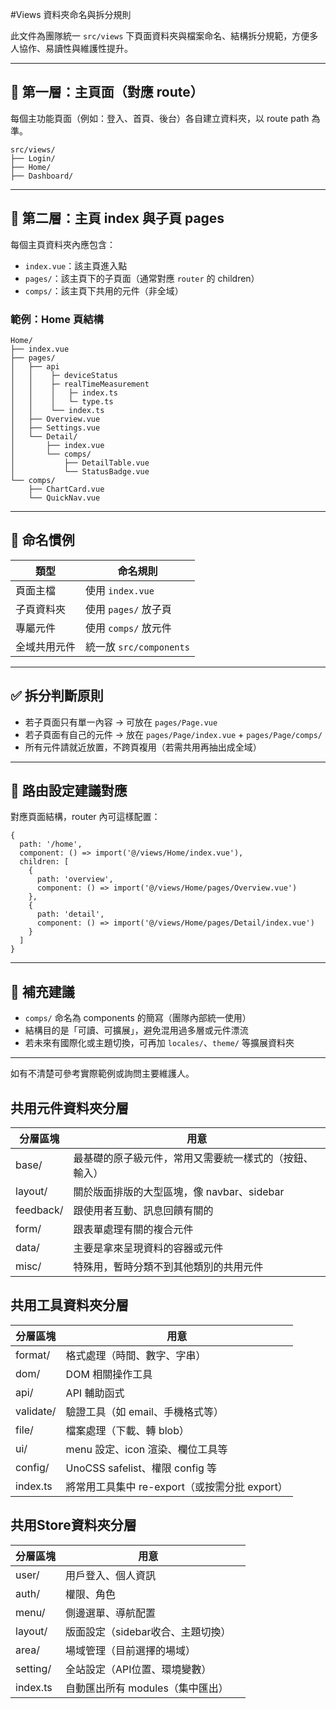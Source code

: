 #Views 資料夾命名與拆分規則

此文件為團隊統一 `src/views` 下頁面資料夾與檔案命名、結構拆分規範，方便多人協作、易讀性與維護性提升。

---

## 📌 第一層：主頁面（對應 route）

每個主功能頁面（例如：登入、首頁、後台）各自建立資料夾，以 route path 為準。

```
src/views/
├── Login/
├── Home/
├── Dashboard/
```

---

## 📌 第二層：主頁 index 與子頁 pages

每個主頁資料夾內應包含：

- `index.vue`：該主頁進入點
- `pages/`：該主頁下的子頁面（通常對應 `router` 的 children）
- `comps/`：該主頁下共用的元件（非全域）

### 範例：Home 頁結構

```
Home/
├── index.vue
├── pages/
│   ├── api
│   │    ├─ deviceStatus
│   │    ├─ realTimeMeasurement
│   │    │   ├─ index.ts
│   │    │   └─ type.ts
│   │    └── index.ts
│   ├── Overview.vue
│   ├── Settings.vue
│   └── Detail/
│       ├── index.vue
│       └── comps/
│           ├── DetailTable.vue
│           └── StatusBadge.vue
└── comps/
    ├── ChartCard.vue
    └── QuickNav.vue
```

---

## 📌 命名慣例

| 類型         | 命名規則                |
| ------------ | ----------------------- |
| 頁面主檔     | 使用 `index.vue`        |
| 子頁資料夾   | 使用 `pages/` 放子頁    |
| 專屬元件     | 使用 `comps/` 放元件    |
| 全域共用元件 | 統一放 `src/components` |

---

## ✅ 拆分判斷原則

- 若子頁面只有單一內容 → 可放在 `pages/Page.vue`
- 若子頁面有自己的元件 → 放在 `pages/Page/index.vue` + `pages/Page/comps/`
- 所有元件請就近放置，不跨頁複用（若需共用再抽出成全域）

---

## 📌 路由設定建議對應

對應頁面結構，router 內可這樣配置：

```
{
  path: '/home',
  component: () => import('@/views/Home/index.vue'),
  children: [
    {
      path: 'overview',
      component: () => import('@/views/Home/pages/Overview.vue')
    },
    {
      path: 'detail',
      component: () => import('@/views/Home/pages/Detail/index.vue')
    }
  ]
}
```

---

## 📘 補充建議

- `comps/` 命名為 components 的簡寫（團隊內部統一使用）
- 結構目的是「可讀、可擴展」，避免混用過多層或元件漂流
- 若未來有國際化或主題切換，可再加 `locales/`、`theme/` 等擴展資料夾

---

如有不清楚可參考實際範例或詢問主要維護人。

## 共用元件資料夾分層

| 分層區塊  | 用意                                                   |
| --------- | ------------------------------------------------------ |
| base/     | 最基礎的原子級元件，常用又需要統一樣式的（按鈕、輸入） |
| layout/   | 關於版面排版的大型區塊，像 navbar、sidebar             |
| feedback/ | 跟使用者互動、訊息回饋有關的                           |
| form/     | 跟表單處理有關的複合元件                               |
| data/     | 主要是拿來呈現資料的容器或元件                         |
| misc/     | 特殊用，暫時分類不到其他類別的共用元件                 |

## 共用工具資料夾分層

| 分層區塊  | 用意                                          |
| --------- | --------------------------------------------- |
| format/   | 格式處理（時間、數字、字串）                  |
| dom/      | DOM 相關操作工具                              |
| api/      | API 輔助函式                                  |
| validate/ | 驗證工具（如 email、手機格式等）              |
| file/     | 檔案處理（下載、轉 blob）                     |
| ui/       | menu 設定、icon 渲染、欄位工具等              |
| config/   | UnoCSS safelist、權限 config 等               |
| index.ts  | 將常用工具集中 re-export（或按需分批 export） |

## 共用Store資料夾分層

| 分層區塊 | 用意                              |     |
| -------- | --------------------------------- | --- |
| user/    | 用戶登入、個人資訊                |     |
| auth/    | 權限、角色                        |     |
| menu/    | 側邊選單、導航配置                |     |
| layout/  | 版面設定（sidebar收合、主題切換） |     |
| area/    | 場域管理（目前選擇的場域）        |     |
| setting/ | 全站設定（API位置、環境變數）     |     |
| index.ts | 自動匯出所有 modules（集中匯出）  |     |
